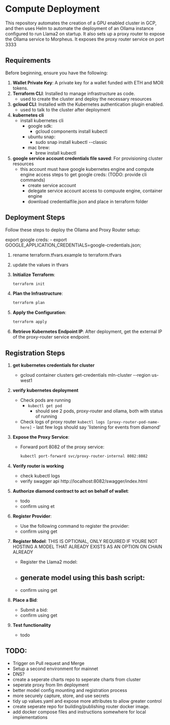 
# Compute Deployment

This repository automates the creation of a GPU enabled cluster in GCP, and then uses Helm to automate the deployment of an Ollama instance configured to run Llama2 on startup. It also sets up a proxy router to expose the Ollama service to Morpheus. It exposes the proxy router service on port 3333

## Requirements

Before beginning, ensure you have the following:

1. **Wallet Private Key**: A private key for a wallet funded with ETH and MOR tokens.
2. **Terraform CLI**: Installed to manage infrastructure as code.
    - used to create the cluster and deploy the necessary resources
3. **gcloud CLI**: Installed with the Kubernetes authentication plugin enabled.
    - used to talk to the cluster after deployment
4. **kubernetes cli**
    - install kubernetes cli
        - google sdk:
            - gcloud components install kubectl
        - ubuntu snap:
            - sudo snap install kubectl --classic
        - mac brew:
            - brew install kubectl
4. **google service account credentials file saved**: For provisioning cluster resources
    - this account must have google kubernetes engine and compute engine access
        steps to get google creds: (TODO: provide cli commands)
        - create service account
        - delegate service account access to compuute engine, container engine
        - download credentialfile.json and place in terraform folder

## Deployment Steps

Follow these steps to deploy the Ollama and Proxy Router setup:


export google creds:
    - export GOOGLE_APPLICATION_CREDENTIALS=google-credentials.json; 

1. rename terraform.tfvars.example to terraform.tfvars
2. update the values in tfvars

3. **Initialize Terraform**:
   ```bash
   terraform init
   ```
4. **Plan the Infrastructure**:
   ```bash
   terraform plan
   ```
5. **Apply the Configuration**:
   ```bash
   terraform apply
   ```
6. **Retrieve Kubernetes Endpoint IP**: After deployment, get the external IP of the proxy-router service endpoint.

## Registration Steps

1. **get kubernetes credentials for cluster**
    - gcloud container clusters get-credentials mln-cluster --region us-west1

2. **verify kubernetes deployment**
    - Check pods are running
        - `kubectl get pod`
            - should see 2 pods, proxy-router and ollama, both with status of running
    - Check logs of proxy router
        `kubectl logs [proxy-router-pod-name-here]`
            - last few logs should say 'listening for events from diamond'

3. **Expose the Proxy Service**:
   - Forward port 8082 of the proxy service:
     ```bash
     kubectl port-forward svc/proxy-router-internal 8082:8082
     ```
4. **Verify router is working**
    - check kubectl logs
    - verify swagger api http://localhost:8082/swagger/index.html

4. **Authorize diamond contract to act on behalf of wallet**:
    - todo
    - confirm using et

6. **Register Provider**:
   - Use the following command to register the provider:
   - confirm using get

7. **Register Model**: THIS IS OPTIONAL, ONLY REQUIRED IF YOURE NOT HOSTING A MODEL THAT ALREADY EXISTS AS AN OPTION ON CHAIN ALREADY
   - Register the Llama2 model:
   - generate model using this bash script:
        - 
   - confirm using get

8. **Place a Bid**:
   - Submit a bid:
   - confirm using get

9. **Test functionality**
    - todo

## TODO:
 - Trigger on Pull request and Merge
 - Setup a second environment for mainnet
 - DNS?
 - create a seperate charts repo to seperate charts from cluster
 - seperate proxy from llm deployment
 - better model config mounting and registration process
 - more securely capture, store, and use secrets
 - tidy up values.yaml and expose more attributes to allow greater control
 - create seperate repo for building/publishing router docker image.
 - add docker compose files and instructions somewhere for local implementations
